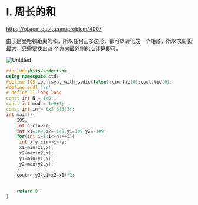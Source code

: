 # **I.** **周长的和**

https://oj.acm.cust.team/problem/4007

由于是曼哈顿距离的和，所以任何凸多边形，都可以转化成一个矩形，所以求周长最大，只需要找出四 个方向最外侧的点计算即可。

![Untitled](https://s3-us-west-2.amazonaws.com/secure.notion-static.com/665b519e-470b-4725-875a-6638018dbeff/Untitled.png)

```cpp
#include<bits/stdc++.h>
using namespace std;
#define IOS ios::sync_with_stdio(false);cin.tie(0);cout.tie(0);
#define endl '\n' 
# define ll long long
const int N = 1e6;
const int mod = 1e9+7;
const int inf= 0x3f3f3f3f; 
int main(){ 
    IOS;
    int n;cin>>n;
    int x1=1e9,x2=-1e9,y1=1e9,y2=-1e9;
    for(int i=1;i<=n;++i){
     int x,y;cin>>x>>y;
     x1=min(x1,x);
     x2=max(x2,x);
     y1=min(y1,y);
     y2=max(y2,y);
    }
    cout<<(y2-y1+x2-x1)*2; 
    

    return 0;
}
```
